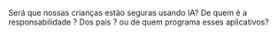 Será que nossas crianças estão seguras usando IA?
De quem é a responsabilidade ? Dos pais ? ou de quem programa esses aplicativos? 
